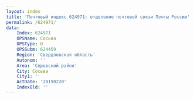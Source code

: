```yaml
---
layout: index
title: 'Почтовый индекс 624971: отделение почтовой связи Почты России'
permalink: /624971/
data:
    Index: 624971
    OPSName: Сосьва
    OPSType: О
    OPSSubm: 624459
    Region: 'Свердловская область'
    Autonom: ''
    Area: 'Серовский район'
    City: Сосьва
    City1: ''
    ActDate: '20190220'
    IndexOld: ''
---
```

